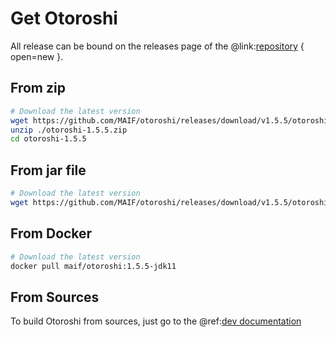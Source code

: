 # Get Otoroshi

All release can be bound on the releases page of the @link:[repository](https://github.com/MAIF/otoroshi/releases) { open=new }.

## From zip

```sh
# Download the latest version
wget https://github.com/MAIF/otoroshi/releases/download/v1.5.5/otoroshi-1.5.5.zip
unzip ./otoroshi-1.5.5.zip
cd otoroshi-1.5.5
```

## From jar file

```sh
# Download the latest version
wget https://github.com/MAIF/otoroshi/releases/download/v1.5.5/otoroshi.jar
```

## From Docker

```sh
# Download the latest version
docker pull maif/otoroshi:1.5.5-jdk11
```

## From Sources

To build Otoroshi from sources, just go to the @ref:[dev documentation](../dev.md)
